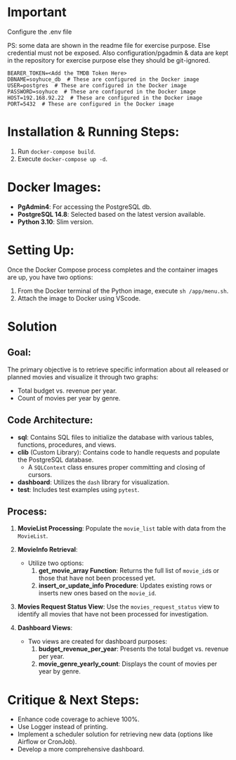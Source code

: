 # Important
Configure the .env file

PS: some data are shown in the readme file for exercise purpose. Else credential must not be exposed.
Also configuration/pgadmin & data are kept in the repository for exercise purpose else they should be git-ignored.
```
BEARER_TOKEN=<Add the TMDB Token Here>
DBNAME=soyhuce_db  # These are configured in the Docker image
USER=postgres  # These are configured in the Docker image
PASSWORD=soyhuce  # These are configured in the Docker image
HOST=192.168.92.22  # These are configured in the Docker image
PORT=5432  # These are configured in the Docker image
```

# Installation & Running Steps:

1. Run `docker-compose build`.
2. Execute `docker-compose up -d`.

# Docker Images:
- **PgAdmin4**: For accessing the PostgreSQL db.
- **PostgreSQL 14.8**: Selected based on the latest version available.
- **Python 3.10**: Slim version.

# Setting Up:

Once the Docker Compose process completes and the container images are up, you have two options:

1. From the Docker terminal of the Python image, execute `sh /app/menu.sh`.
2. Attach the image to Docker using VScode.

# Solution

## Goal:
The primary objective is to retrieve specific information about all released or planned movies and visualize it through two graphs:
- Total budget vs. revenue per year.
- Count of movies per year by genre.

## Code Architecture:
- **sql**: Contains SQL files to initialize the database with various tables, functions, procedures, and views.
- **clib** (Custom Library): Contains code to handle requests and populate the PostgreSQL database.
  - A `SQLContext` class ensures proper committing and closing of cursors.
- **dashboard**: Utilizes the `dash` library for visualization.
- **test**: Includes test examples using `pytest`.

## Process:

1. **MovieList Processing**: Populate the `movie_list` table with data from the `MovieList`.
   
2. **MovieInfo Retrieval**:
    - Utilize two options:
        1. **get_movie_array Function**: Returns the full list of `movie_id`s or those that have not been processed yet.
        2. **insert_or_update_info Procedure**: Updates existing rows or inserts new ones based on the `movie_id`.

3. **Movies Request Status View**: Use the `movies_request_status` view to identify all movies that have not been processed for investigation.

4. **Dashboard Views**:
    - Two views are created for dashboard purposes:
        1. **budget_revenue_per_year**: Presents the total budget vs. revenue per year.
        2. **movie_genre_yearly_count**: Displays the count of movies per year by genre.



# Critique & Next Steps:
- Enhance code coverage to achieve 100%.
- Use Logger instead of printing.
- Implement a scheduler solution for retrieving new data (options like Airflow or CronJob).
- Develop a more comprehensive dashboard.
